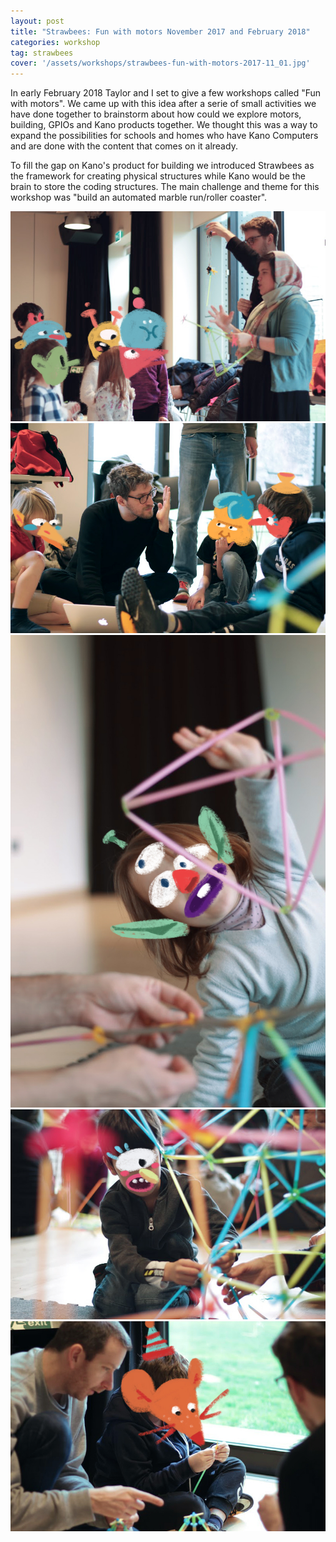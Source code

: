 ```yaml
---
layout: post
title: "Strawbees: Fun with motors November 2017 and February 2018"
categories: workshop
tag: strawbees
cover: '/assets/workshops/strawbees-fun-with-motors-2017-11_01.jpg'
---
```


In early February 2018 Taylor and I set to give a few workshops called "Fun with motors". We came up with this idea after a serie of small activities we have done together to brainstorm about how could we explore motors, building, GPIOs and Kano products together. We thought this was a way to expand the possibilities for schools and homes who have Kano Computers and are done with the content that comes on it already.

To fill the gap on Kano's product for building we introduced Strawbees as the framework for creating physical structures while Kano would be the brain to store the coding structures. The main challenge and theme for this workshop was "build an automated marble run/roller coaster".

![](/assets/workshops/strawbees-fun-with-motors-2017-11_01.jpg)
![](/assets/workshops/strawbees-fun-with-motors-2017-11_02.jpg)
![](/assets/workshops/strawbees-fun-with-motors-2017-11_03.jpg)
![](/assets/workshops/strawbees-fun-with-motors-2017-11_04.jpg)
![](/assets/workshops/strawbees-fun-with-motors-2017-11_05.jpg)
